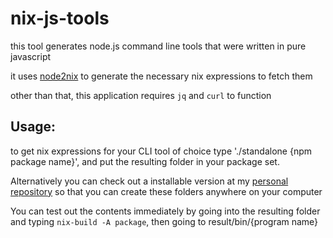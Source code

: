 # nix-js-tools

this tool generates node.js command line tools that were written in pure javascript

it uses [node2nix](https://github.com/svanderburg/node2nix) to generate the necessary nix expressions to fetch them

other than that, this application requires `jq` and `curl` to function

## Usage:

to get nix expressions for your CLI tool of choice type './standalone {npm package name}', and put the resulting folder in your package set.

Alternatively you can check out a installable version at my [personal repository](https://github.com/crazazy/nixos-config) so that you can create these folders anywhere on your computer

You can test out the contents immediately by going into the resulting folder and typing `nix-build -A package`, then going to result/bin/{program name}
